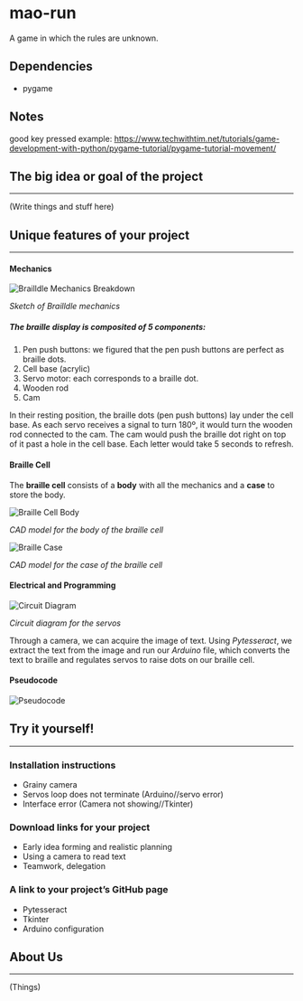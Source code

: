 # mao-run
A game in which the rules are unknown.

## Dependencies
* pygame

## Notes
good key pressed example: https://www.techwithtim.net/tutorials/game-development-with-python/pygame-tutorial/pygame-tutorial-movement/

## The big idea or goal of the project

---

(Write things and stuff here)


## Unique features of your project

---
#### Mechanics
![Brailldle Mechanics Breakdown](https://i.ibb.co/qxzfz3b/mechanics-breakdown.png)

_Sketch of Brailldle mechanics_
##### The braille display is composited of 5 components:
1. Pen push buttons: we figured that the pen push buttons are perfect as braille dots.
2. Cell base (acrylic)
3. Servo motor: each corresponds to a braille dot.
4. Wooden rod
5. Cam

In their resting position, the braille dots (pen push buttons) lay under the cell base. As each servo receives a signal to turn 180º, it would turn the wooden rod connected to the cam. The cam would push the braille dot right on top of it past a hole in the cell base. Each letter would take 5 seconds to refresh.

#### Braille Cell
The **braille cell** consists of a **body** with all the mechanics and a **case** to store the body.

![Braille Cell Body](https://i.ibb.co/tH85Rzw/braille-cell-body.png)

_CAD model for the body of the braille cell_

![Braille Case](https://i.ibb.co/9c2kYvK/braille-case.png)

_CAD model for the case of the braille cell_

#### Electrical and Programming
![Circuit Diagram](https://i.ibb.co/TMjH0zx/circuit.jpg)

_Circuit diagram for the servos_

Through a camera, we can acquire the image of text. Using _Pytesseract_, we extract the text from the image and run our _Arduino_ file, which converts the text to braille and regulates servos to raise dots on our braille cell.

#### Pseudocode
![Pseudocode](https://i.ibb.co/Pc09qkQ/Screenshot-17.png)

## Try it yourself!


---

### Installation instructions
- Grainy camera
- Servos loop does not terminate (Arduino//servo error)
- Interface error (Camera not showing//Tkinter)

### Download links for your project
- Early idea forming and realistic planning
- Using a camera to read text
- Teamwork, delegation

### A link to your project’s GitHub page
- Pytesseract
- Tkinter
- Arduino configuration

## About Us

---
(Things)
